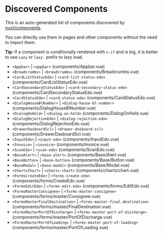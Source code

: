 # Discovered Components

This is an auto-generated list of components discovered by [nuxt/components](https://github.com/nuxt/components).

You can directly use them in pages and other components without the need to import them.

**Tip:** If a component is conditionally rendered with `v-if` and is big, it is better to use `Lazy` or `lazy-` prefix to lazy load.

- `<Appbar>` | `<appbar>` (components/Appbar.vue)
- `<Breadcrumbs>` | `<breadcrumbs>` (components/Breadcrumbs.vue)
- `<CardListStatusEdo>` | `<card-list-status-edo>` (components/CardListStatusEdo.vue)
- `<CardSecondaryStatusEdo>` | `<card-secondary-status-edo>` (components/CardSecondaryStatusEdo.vue)
- `<CardStatusEdo>` | `<card-status-edo>` (components/CardStatusEdo.vue)
- `<DialogHouseBlNumber>` | `<dialog-house-bl-number>` (components/DialogHouseBlNumber.vue)
- `<DialogOnHold>` | `<dialog-on-hold>` (components/DialogOnHold.vue)
- `<DialogRejectionEdo>` | `<dialog-rejection-edo>` (components/DialogRejectionEdo.vue)
- `<DrawerDasboardScl>` | `<drawer-dasboard-scl>` (components/DrawerDasboardScl.vue)
- `<InputEdo>` | `<input-edo>` (components/InputEdo.vue)
- `<Invoice>` | `<invoice>` (components/Invoice.vue)
- `<ScanEdo>` | `<scan-edo>` (components/ScanEdo.vue)
- `<BaseAlert>` | `<base-alert>` (components/Base/Alert.vue)
- `<BaseButton>` | `<base-button>` (components/Base/Button.vue)
- `<BaseModal>` | `<base-modal>` (components/Base/Modal.vue)
- `<ChartsChart>` | `<charts-chart>` (components/charts/chart.vue)
- `<FormsCreateEdo>` | `<forms-create-edo>` (components/forms/CreateEdo.vue)
- `<FormsEditEdo>` | `<forms-edit-edo>` (components/forms/EditEdo.vue)
- `<FormsMasterConsignee>` | `<forms-master-consignee>` (components/forms/master/Consignee.vue)
- `<FormsMasterFinalDestination>` | `<forms-master-final-destination>` (components/forms/master/FinalDestination.vue)
- `<FormsMasterPortOfDischarge>` | `<forms-master-port-of-discharge>` (components/forms/master/PortOfDischarge.vue)
- `<FormsMasterPortOfLoading>` | `<forms-master-port-of-loading>` (components/forms/master/PortOfLoading.vue)
